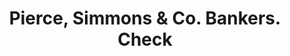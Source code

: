 ---
doi: 10.7916/D8CZ4K6B
date_other: '1870'
date_other_textual: 1870-1879
form: printed ephemera
genre:
- Checks (bank checks)
name:
- Pierce, Simmons & Co. Bankers
object_in_context_url: https://biggert.cul.columbia.edu/items/view/ave_biggert_00662
subject_hierarchical_geographic:
- Red Wing, Minnesota, United States
subject_name:
- Pierce, Simmons & Co. Bankers
title: Pierce, Simmons & Co. Bankers. Check
sort_title: Pierce, Simmons & Co. Bankers. Check
call_number: ave_biggert_00662
coordinates:
- 44.56666666666667,-92.53333333333333
pid: ave_biggert_00662
identifiers: ave_biggert_00662
thumbnail: https://derivativo-2.library.columbia.edu/iiif/2/ldpd:345544/full/!256,256/0/native.jpg
permalink: /biggert/ave_biggert_00662/
layout: iiif-image-page
---